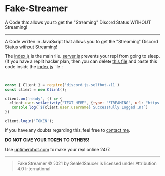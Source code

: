 # Fake-Streamer
A Code that allows you to get the "Streaming" Discord Status WITHOUT Streaming!

----

A Code written in JavaScript that allows you to get the "Streaming" Discord Status without Streaming!

The [index.js](https://github.com/SealedSaucer/Online-Forever/blob/main/index.js) is the main file. [server.js](https://github.com/SealedSaucer/Online-Forever/blob/main/server.js) prevents your repl from going to sleep. (If you have a replit hacker plan, then you can delete [this file](https://github.com/SealedSaucer/Online-Forever/blob/main/server.js) and paste this code inside the [index.js](https://github.com/SealedSaucer/Online-Forever/blob/main/index.js) file : 

</br>

```js
const { Client } = require('discord.js-selfbot-v11')
const client = new Client();

client.on('ready', () => { 
  client.user.setActivity("TEXT_HERE", {type: "STREAMING", url: "https://twitch.tv/ninja"})
   console.log(`${client.user.username} Successfully Logged in!`)
})

client.login('TOKEN');
```

If you have any doubts regarding this, feel free to [contact me](https://dsc.gg/phantom).

**DO NOT GIVE YOUR TOKEN TO OTHERS!**

Use [uptimerobot.com](https://uptimerobot.com) to make your repl online 24/7.

----

> Fake Streamer © 2021 by SealedSaucer is licensed under Attribution 4.0 International 
